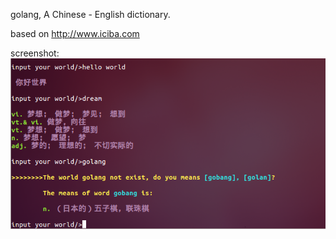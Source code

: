golang, A Chinese - English dictionary.

based on http://www.iciba.com

screenshot:
![screenshot of godict](/image/screenshot.png "screen shot of godict")